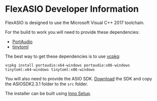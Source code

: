 # FlexASIO Developer Information

FlexASIO is designed to use the Microsoft Visual C++ 2017 toolchain.

For the build to work you will need to provide these dependencies:

 - [PortAudio](http://www.portaudio.com/)
 - [tinytoml](https://github.com/mayah/tinytoml)

The best way to get these dependencies is to use [vcpkg](https://github.com/Microsoft/vcpkg):

```
vcpkg install portaudio:x64-windows portaudio:x86-windows tinytoml:x64-windows tinytoml:x86-windows
```

You will also need to provide the ASIO SDK.
[Download](http://www.steinberg.net/en/company/developer.html) the SDK
and copy the ASIOSDK2.3.1 folder to the `src` folder.

The installer can be built using
[Inno Setup](http://www.jrsoftware.org/isdl.php).
